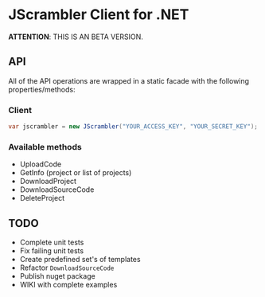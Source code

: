 JScrambler Client for .NET
==========================

**ATTENTION**: THIS IS AN BETA VERSION. 

API
---
All of the API operations are wrapped in a static facade with the following properties/methods:

### Client
```csharp
var jscrambler = new JScrambler("YOUR_ACCESS_KEY", "YOUR_SECRET_KEY");
```

### Available methods

* UploadCode
* GetInfo (project or list of projects)
* DownloadProject
* DownloadSourceCode
* DeleteProject

TODO
---
* Complete unit tests
* Fix failing unit tests
* Create predefined set's of templates
* Refactor `DownloadSourceCode`
* Publish nuget package
* WIKI with complete examples
